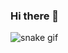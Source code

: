 ### Hi there 👋
![snake gif](https://github.com/ArtCRocha/ArtCRocha/blob/output/github-contribution-grid-snake.svg)
